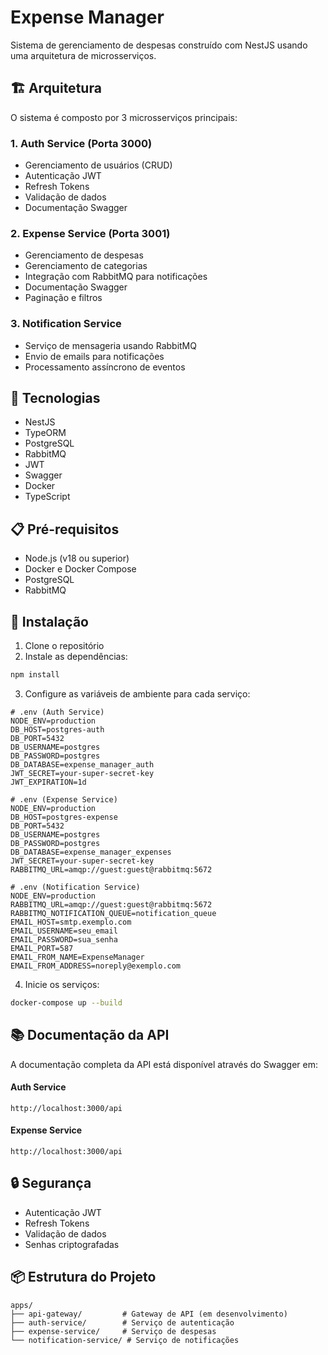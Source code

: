 # Expense Manager

Sistema de gerenciamento de despesas construído com NestJS usando uma arquitetura de microsserviços.

## 🏗️ Arquitetura

O sistema é composto por 3 microsserviços principais:

### 1. Auth Service (Porta 3000)
- Gerenciamento de usuários (CRUD)
- Autenticação JWT
- Refresh Tokens
- Validação de dados
- Documentação Swagger

### 2. Expense Service (Porta 3001)
- Gerenciamento de despesas
- Gerenciamento de categorias
- Integração com RabbitMQ para notificações
- Documentação Swagger
- Paginação e filtros

### 3. Notification Service
- Serviço de mensageria usando RabbitMQ
- Envio de emails para notificações
- Processamento assíncrono de eventos

## 🚀 Tecnologias

- NestJS
- TypeORM
- PostgreSQL
- RabbitMQ
- JWT
- Swagger
- Docker
- TypeScript

## 📋 Pré-requisitos

- Node.js (v18 ou superior)
- Docker e Docker Compose
- PostgreSQL
- RabbitMQ

## 🔧 Instalação

1. Clone o repositório
2. Instale as dependências:
```bash
npm install
```

3. Configure as variáveis de ambiente para cada serviço:

```env
# .env (Auth Service)
NODE_ENV=production
DB_HOST=postgres-auth
DB_PORT=5432
DB_USERNAME=postgres
DB_PASSWORD=postgres
DB_DATABASE=expense_manager_auth
JWT_SECRET=your-super-secret-key
JWT_EXPIRATION=1d

# .env (Expense Service)
NODE_ENV=production
DB_HOST=postgres-expense
DB_PORT=5432
DB_USERNAME=postgres
DB_PASSWORD=postgres
DB_DATABASE=expense_manager_expenses
JWT_SECRET=your-super-secret-key
RABBITMQ_URL=amqp://guest:guest@rabbitmq:5672

# .env (Notification Service)
NODE_ENV=production
RABBITMQ_URL=amqp://guest:guest@rabbitmq:5672
RABBITMQ_NOTIFICATION_QUEUE=notification_queue
EMAIL_HOST=smtp.exemplo.com
EMAIL_USERNAME=seu_email
EMAIL_PASSWORD=sua_senha
EMAIL_PORT=587
EMAIL_FROM_NAME=ExpenseManager
EMAIL_FROM_ADDRESS=noreply@exemplo.com
```

4. Inicie os serviços:
```bash
docker-compose up --build
```

## 📚 Documentação da API

A documentação completa da API está disponível através do Swagger em:

#### Auth Service
```
http://localhost:3000/api
```
#### Expense Service
```
http://localhost:3000/api
```

## 🔒 Segurança

- Autenticação JWT
- Refresh Tokens
- Validação de dados
- Senhas criptografadas


## 📦 Estrutura do Projeto

```
apps/
├── api-gateway/         # Gateway de API (em desenvolvimento)
├── auth-service/        # Serviço de autenticação
├── expense-service/     # Serviço de despesas
└── notification-service/ # Serviço de notificações
```
